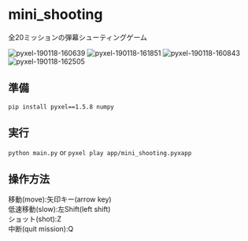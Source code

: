 # mini_shooting
全20ミッションの弾幕シューティングゲーム

![pyxel-190118-160639](https://user-images.githubusercontent.com/25942568/51371343-394fd900-1b3d-11e9-8bab-612840a8085f.png)
![pyxel-190118-161851](https://user-images.githubusercontent.com/25942568/51371342-394fd900-1b3d-11e9-9540-3cb512b093a4.png)
![pyxel-190118-160843](https://user-images.githubusercontent.com/25942568/51371332-381eac00-1b3d-11e9-88da-49d1492f587a.png)
![pyxel-190118-162505](https://user-images.githubusercontent.com/25942568/51371489-a1062400-1b3d-11e9-855b-fcd577fd1e80.png)

## 準備
`pip install pyxel==1.5.8 numpy`  

## 実行
`python main.py`
or
`pyxel play app/mini_shooting.pyxapp`

## 操作方法
移動(move):矢印キー(arrow key)  
低速移動(slow):左Shift(left shift)  
ショット(shot):Z  
中断(quit mission):Q  
